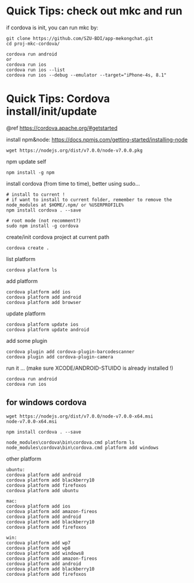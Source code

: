 # Quick Tips: check out mkc and run

if cordova is init, you can run mkc by:
```
git clone https://github.com/SZU-BDI/app-mekongchat.git
cd proj-mkc-cordova/

cordova run android
or
cordova run ios
cordova run ios --list
cordova run ios --debug --emulator --target="iPhone-4s, 8.1"

```

# Quick Tips: Cordova install/init/update

@ref https://cordova.apache.org/#getstarted


install npm&node: https://docs.npmjs.com/getting-started/installing-node
```
wget https://nodejs.org/dist/v7.0.0/node-v7.0.0.pkg
```

npm update self
```
npm install -g npm
```

install cordova (from time to time), better using sudo...

```
# install to current !
# if want to install to current folder, remember to remove the node_modules at $HOME/.npm/ or %USERPROFILE%
npm install cordova . --save

# root mode (not recomment?)
sudo npm install -g cordova
```

create/init cordova project at current path
```
cordova create .
```

list platform
```
cordova platform ls
```

add platform
```
cordova platform add ios
cordova platform add android
cordova platform add browser

```

update platform
```
cordova platform update ios
cordova platform update android
```

add some plugin
```
cordova plugin add cordova-plugin-barcodescanner
cordova plugin add cordova-plugin-camera
```

run it ... (make sure XCODE/ANDROID-STUIDO is already installed !)
```
cordova run android
cordova run ios
```

## for windows cordova

```
wget https://nodejs.org/dist/v7.0.0/node-v7.0.0-x64.msi
node-v7.0.0-x64.msi

npm install cordova . --save

node_modules\cordova\bin\cordova.cmd platform ls
node_modules\cordova\bin\cordova.cmd platform add windows

```

other platform
```
ubuntu:
cordova platform add android
cordova platform add blackberry10
cordova platform add firefoxos
cordova platform add ubuntu

mac:
cordova platform add ios
cordova platform add amazon-fireos
cordova platform add android
cordova platform add blackberry10
cordova platform add firefoxos

win:
cordova platform add wp7
cordova platform add wp8
cordova platform add windows8
cordova platform add amazon-fireos
cordova platform add android
cordova platform add blackberry10
cordova platform add firefoxos
```

